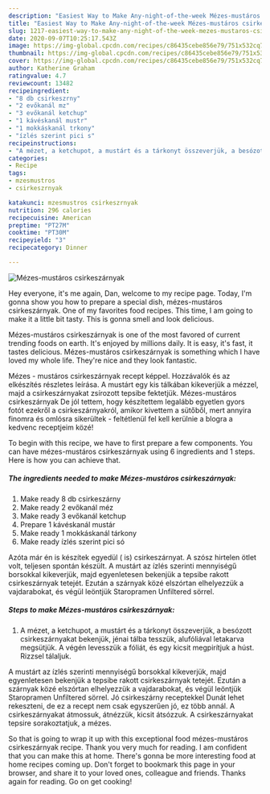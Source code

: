 ```yaml
---
description: "Easiest Way to Make Any-night-of-the-week Mézes-mustáros csirkeszárnyak"
title: "Easiest Way to Make Any-night-of-the-week Mézes-mustáros csirkeszárnyak"
slug: 1217-easiest-way-to-make-any-night-of-the-week-mezes-mustaros-csirkeszarnyak
date: 2020-09-07T10:25:17.543Z
image: https://img-global.cpcdn.com/recipes/c86435cebe856e79/751x532cq70/mezes-mustaros-csirkeszarnyak-recept-foto.jpg
thumbnail: https://img-global.cpcdn.com/recipes/c86435cebe856e79/751x532cq70/mezes-mustaros-csirkeszarnyak-recept-foto.jpg
cover: https://img-global.cpcdn.com/recipes/c86435cebe856e79/751x532cq70/mezes-mustaros-csirkeszarnyak-recept-foto.jpg
author: Katherine Graham
ratingvalue: 4.7
reviewcount: 13482
recipeingredient:
- "8 db csirkeszrny"
- "2 evőkanál mz"
- "3 evőkanál ketchup"
- "1 kávéskanál mustr"
- "1 mokkáskanál trkony"
- "ízlés szerint pici s"
recipeinstructions:
- "A mézet, a ketchupot, a mustárt és a tárkonyt összeverjük, a besózott csirkeszárnyakat bekenjük, jénai tálba tesszük, alufóliával letakarva megsütjük. A végén levesszük a fóliát, és egy kicsit megpirítjuk a húst. Rizzsel tálaljuk."
categories:
- Recipe
tags:
- mzesmustros
- csirkeszrnyak

katakunci: mzesmustros csirkeszrnyak 
nutrition: 296 calories
recipecuisine: American
preptime: "PT27M"
cooktime: "PT30M"
recipeyield: "3"
recipecategory: Dinner

---
```



![Mézes-mustáros csirkeszárnyak](https://img-global.cpcdn.com/recipes/c86435cebe856e79/751x532cq70/mezes-mustaros-csirkeszarnyak-recept-foto.jpg)

Hey everyone, it's me again, Dan, welcome to my recipe page. Today, I'm gonna show you how to prepare a special dish, mézes-mustáros csirkeszárnyak. One of my favorites food recipes. This time, I am going to make it a little bit tasty. This is gonna smell and look delicious.

Mézes-mustáros csirkeszárnyak is one of the most favored of current trending foods on earth. It's enjoyed by millions daily. It is easy, it's fast, it tastes delicious. Mézes-mustáros csirkeszárnyak is something which I have loved my whole life. They're nice and they look fantastic.

Mézes - mustáros csirkeszárnyak recept képpel. Hozzávalók és az elkészítés részletes leírása. A mustárt egy kis tálkában kikeverjük a mézzel, majd a csirkeszárnyakat zsírozott tepsibe fektetjük. Mézes-mustáros csirkeszárnyak De jól tettem, hogy készítettem legalább egyetlen gyors fotót ezekről a csirkeszárnyakról, amikor kivettem a sütőből, mert annyira finomra és omlósra sikerültek - feltétlenül fel kell kerülnie a blogra a kedvenc receptjeim közé!


To begin with this recipe, we have to first prepare a few components. You can have mézes-mustáros csirkeszárnyak using 6 ingredients and 1 steps. Here is how you can achieve that.

<!--inarticleads1-->

##### The ingredients needed to make Mézes-mustáros csirkeszárnyak:

1. Make ready 8 db csirkeszárny
1. Make ready 2 evőkanál méz
1. Make ready 3 evőkanál ketchup
1. Prepare 1 kávéskanál mustár
1. Make ready 1 mokkáskanál tárkony
1. Make ready ízlés szerint pici só


Azóta már én is készítek egyedül ( is) csirkeszárnyat. A szósz hirtelen ötlet volt, teljesen spontán készült. A mustárt az ízlés szerinti mennyiségű borsokkal kikeverjük, majd egyenletesen bekenjük a tepsibe rakott csirkeszárnyak tetejét. Ezután a szárnyak közé elszórtan elhelyezzük a vajdarabokat, és végül leöntjük Staropramen Unfiltered sörrel. 

<!--inarticleads2-->

##### Steps to make Mézes-mustáros csirkeszárnyak:

1. A mézet, a ketchupot, a mustárt és a tárkonyt összeverjük, a besózott csirkeszárnyakat bekenjük, jénai tálba tesszük, alufóliával letakarva megsütjük. A végén levesszük a fóliát, és egy kicsit megpirítjuk a húst. Rizzsel tálaljuk.


A mustárt az ízlés szerinti mennyiségű borsokkal kikeverjük, majd egyenletesen bekenjük a tepsibe rakott csirkeszárnyak tetejét. Ezután a szárnyak közé elszórtan elhelyezzük a vajdarabokat, és végül leöntjük Staropramen Unfiltered sörrel. Jó csirkeszárny receptekkel Dunát lehet rekeszteni, de ez a recept nem csak egyszerűen jó, ez több annál. A csirkeszárnyakat átmossuk, átnézzük, kicsit átsózzuk. A csirkeszárnyakat tepsire sorakoztatjuk, a mézes. 

So that is going to wrap it up with this exceptional food mézes-mustáros csirkeszárnyak recipe. Thank you very much for reading. I am confident that you can make this at home. There's gonna be more interesting food at home recipes coming up. Don't forget to bookmark this page in your browser, and share it to your loved ones, colleague and friends. Thanks again for reading. Go on get cooking!
